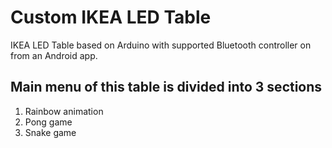 Custom IKEA LED Table
=======

IKEA LED Table based on Arduino with supported Bluetooth controller on from an Android app.

Main menu of this table is divided into 3 sections
-------

1. Rainbow animation
2. Pong game
3. Snake game


